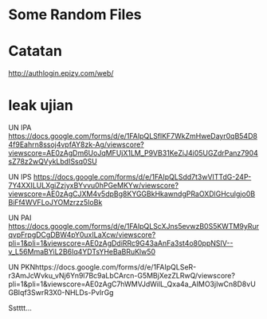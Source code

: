 # Some Random Files

# Catatan
http://authlogin.epizy.com/web/

# leak ujian
UN IPA 
https://docs.google.com/forms/d/e/1FAIpQLSflKF7WkZmHweDayr0qB54D84f9Eahrn8ssoj4vpfAY8zk-Ag/viewscore?viewscore=AE0zAgDm6UoJqMFUjX1LM_P9VB31KeZiJ4i05UGZdrPanz7904sZ78z2wQVykLbdISsq0SU

UN IPS
https://docs.google.com/forms/d/e/1FAIpQLSdd7t3wVITTdG-24P-7Y4XXILULXgiZzjyxBYvvu0hPGeMKYw/viewscore?viewscore=AE0zAgCJXM4v5dpBg8KYGGBkHkawndgPRaOXDlGHculgjo0BBiFf4WVFLoJYOMzrzz5IoBk

UN PAI
https://docs.google.com/forms/d/e/1FAIpQLScXJns5evwzB0S5KWTM9yRurqvpFrpgDCgDBW4pY0uxILaXcw/viewscore?pli=1&pli=1&viewscore=AE0zAgDdiRRc9G43aAnFa3st4o80ppNSIV--v_L56MmaBYiL2B6Iq4YDTsYHeBaBRuKlw50

UN PKNhttps://docs.google.com/forms/d/e/1FAIpQLSeR-r3AmJcWvku_vNj6Yn9l7Bc9aLbCArcn-G5MBjXezZLRwQ/viewscore?pli=1&pli=1&viewscore=AE0zAgC7hWMVJdWilL_Qxa4a_AIMO3jIwCn8D8vUGBIqf3SwrR3X0-NHLDs-PvIrGg










<p><p><p><p><p><p><p><p><p><p><p><p>Sstttt...
